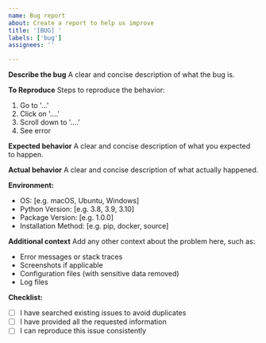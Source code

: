```yaml
---
name: Bug report
about: Create a report to help us improve
title: '[BUG] '
labels: ['bug']
assignees: ''

---
```


**Describe the bug**
A clear and concise description of what the bug is.

**To Reproduce**
Steps to reproduce the behavior:
1. Go to '...'
2. Click on '....'
3. Scroll down to '....'
4. See error

**Expected behavior**
A clear and concise description of what you expected to happen.

**Actual behavior**
A clear and concise description of what actually happened.

**Environment:**
 - OS: [e.g. macOS, Ubuntu, Windows]
 - Python Version: [e.g. 3.8, 3.9, 3.10]
 - Package Version: [e.g. 1.0.0]
 - Installation Method: [e.g. pip, docker, source]

**Additional context**
Add any other context about the problem here, such as:
- Error messages or stack traces
- Screenshots if applicable
- Configuration files (with sensitive data removed)
- Log files

**Checklist:**
- [ ] I have searched existing issues to avoid duplicates
- [ ] I have provided all the requested information
- [ ] I can reproduce this issue consistently 